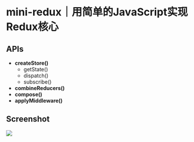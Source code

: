 # mini-redux｜用简单的JavaScript实现Redux核心

## APIs

- **createStore()**
  - getState()
  - dispatch()
  - subscribe()
- **combineReducers()**
- **compose()**
- **applyMiddleware()**

## Screenshot

![](https://imgbed.codingkelvin.fun/uPic/a.gif)
